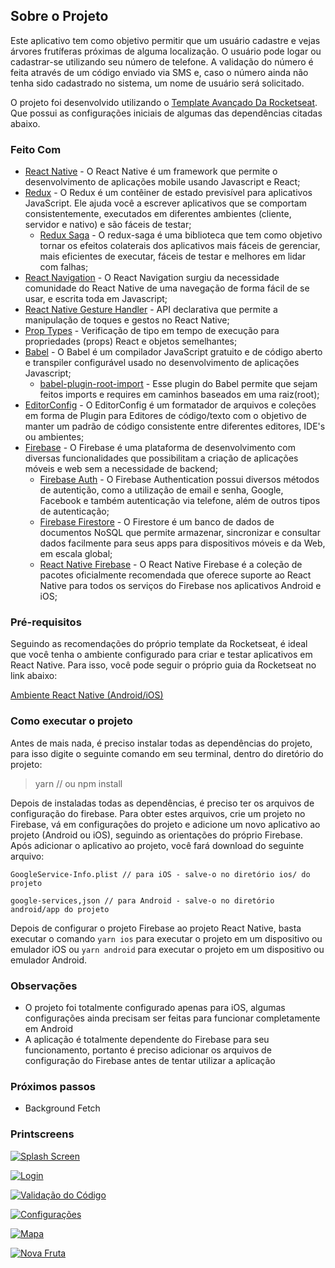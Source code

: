 ## Sobre o Projeto

Este aplicativo tem como objetivo permitir que um usuário cadastre e vejas árvores frutíferas próximas de alguma localização. O usuário pode logar ou cadastrar-se utilizando seu número de telefone. A validação do número é feita através de um código enviado via SMS e, caso o número ainda não tenha sido cadastrado no sistema, um nome de usuário será solicitado.

O projeto foi desenvolvido utilizando o [Template Avançado Da Rocketseat](https://github.com/Rocketseat/react-native-template-rocketseat-advanced "`Template Avançado Da Rocketseat`"). Que possui as configurações iniciais de algumas das dependências citadas abaixo.

### Feito Com

- [React Native](http://facebook.github.io/react-native/) - O React Native é um framework que permite o desenvolvimento de aplicações mobile usando Javascript e React;
- [Redux](https://redux.js.org/) - O Redux é um contêiner de estado previsível para aplicativos JavaScript. Ele ajuda você a escrever aplicativos que se comportam consistentemente, executados em diferentes ambientes (cliente, servidor e nativo) e são fáceis de testar;
  - [Redux Saga](https://redux-saga.js.org/) - O redux-saga é uma biblioteca que tem como objetivo tornar os efeitos colaterais dos aplicativos mais fáceis de gerenciar, mais eficientes de executar, fáceis de testar e melhores em lidar com falhas;
- [React Navigation](https://reactnavigation.org/) - O React Navigation surgiu da necessidade comunidade do React Native de uma navegação de forma fácil de se usar, e escrita toda em Javascript;
- [React Native Gesture Handler](https://kmagiera.github.io/react-native-gesture-handler/) - API declarativa que permite a manipulação de toques e gestos no React Native;
- [Prop Types](https://github.com/facebook/prop-types) - Verificação de tipo em tempo de execução para propriedades (props) React e objetos semelhantes;
- [Babel](https://babeljs.io/) - O Babel é um compilador JavaScript gratuito e de código aberto e transpiler configurável usado no desenvolvimento de aplicações Javascript;
  - [babel-plugin-root-import](https://github.com/entwicklerstube/babel-plugin-root-import) - Esse plugin do Babel permite que sejam feitos imports e requires em caminhos baseados em uma raiz(root);
- [EditorConfig](https://editorconfig.org/) - O EditorConfig é um formatador de arquivos e coleções em forma de Plugin para Editores de código/texto com o objetivo de manter um padrão de código consistente entre diferentes editores, IDE's ou ambientes;
- [Firebase](https://firebase.google.com/) - O Firebase é uma plataforma de desenvolvimento com diversas funcionalidades que possibilitam a criação de aplicações móveis e web sem a necessidade de backend;
  - [Firebase Auth](https://firebase.google.com/products/auth) - O Firebase Authentication possui diversos métodos de autentição, como a utilização de email e senha, Google, Facebook e também autenticação via telefone, além de outros tipos de autenticação;
  - [Firebase Firestore](https://firebase.google.com/products/firestore) - O Firestore é um banco de dados de documentos NoSQL que permite armazenar, sincronizar e consultar dados facilmente para seus apps para dispositivos móveis e da Web, em escala global;
  - [React Native Firebase](https://rnfirebase.io/) - 
O React Native Firebase é a coleção de pacotes oficialmente recomendada que oferece suporte ao React Native para todos os serviços do Firebase nos aplicativos Android e iOS;

### Pré-requisitos

Seguindo as recomendações do próprio template da Rocketseat, é ideal que você tenha o ambiente configurado para criar e testar aplicativos em React Native. Para isso, você pode seguir o próprio guia da Rocketseat no link abaixo:

[Ambiente React Native (Android/iOS)](https://github.com/Rocketseat/ambiente-react-native)

### Como executar o projeto
Antes de mais nada, é preciso instalar todas as dependências do projeto, para isso digite o seguinte comando em seu terminal, dentro do diretório do projeto:
> yarn
// ou npm install

Depois de instaladas todas as dependências, é preciso ter os arquivos de configuração do firebase. Para obter estes arquivos, crie um projeto no Firebase, vá em configurações do projeto e adicione um novo aplicativo ao projeto (Android ou iOS), seguindo as orientações do próprio Firebase. Após adicionar o aplicativo ao projeto, você fará download do seguinte arquivo:

`GoogleService-Info.plist // para iOS - salve-o no diretório ios/ do projeto`

`google-services,json // para Android - salve-o no diretório android/app do projeto`

Depois de configurar o projeto Firebase ao projeto React Native, basta executar o comando `yarn ios` para executar o projeto em um dispositivo ou emulador iOS ou `yarn android` para executar o projeto em um dispositivo ou emulador Android.

 ### Observações
 
- O projeto foi totalmente configurado apenas para iOS, algumas configurações ainda precisam ser feitas para funcionar completamente em Android
- A aplicação é totalmente dependente do Firebase para seu funcionamento, portanto é preciso adicionar os arquivos de configuração do Firebase antes de tentar utilizar a aplicação

### Próximos passos

- Background Fetch

### Printscreens

[![Splash Screen](https://firebasestorage.googleapis.com/v0/b/map-app-3a33b.appspot.com/o/Screen%20Shot%202020-04-27%20at%2016.47.13.png?alt=media&token=20a0b7aa-092b-48d2-a62d-d34e5ae05752 "Splash Screen")](https://firebasestorage.googleapis.com/v0/b/map-app-3a33b.appspot.com/o/Screen%20Shot%202020-04-27%20at%2016.47.13.png?alt=media&token=20a0b7aa-092b-48d2-a62d-d34e5ae05752 "Splash Screen")

[![Login](https://firebasestorage.googleapis.com/v0/b/map-app-3a33b.appspot.com/o/Screen%20Shot%202020-04-27%20at%2016.49.14.png?alt=media&token=b4955a2a-dd4a-481d-9c2b-6e661d06505a "Login")](https://firebasestorage.googleapis.com/v0/b/map-app-3a33b.appspot.com/o/Screen%20Shot%202020-04-27%20at%2016.49.14.png?alt=media&token=b4955a2a-dd4a-481d-9c2b-6e661d06505a "Login")

[![Validação do Código](https://firebasestorage.googleapis.com/v0/b/map-app-3a33b.appspot.com/o/Screen%20Shot%202020-04-27%20at%2016.49.47.png?alt=media&token=c2873c4b-0b2b-43a3-abf7-a6b2cdab1575 "Validação do Código")](https://firebasestorage.googleapis.com/v0/b/map-app-3a33b.appspot.com/o/Screen%20Shot%202020-04-27%20at%2016.49.47.png?alt=media&token=c2873c4b-0b2b-43a3-abf7-a6b2cdab1575 "Validação do Código")

[![Configurações](https://firebasestorage.googleapis.com/v0/b/map-app-3a33b.appspot.com/o/Screen%20Shot%202020-04-27%20at%2016.50.49.png?alt=media&token=9287095e-3690-4156-a40e-2f912c8aa499 "Configurações")](https://firebasestorage.googleapis.com/v0/b/map-app-3a33b.appspot.com/o/Screen%20Shot%202020-04-27%20at%2016.50.49.png?alt=media&token=9287095e-3690-4156-a40e-2f912c8aa499 "Configurações")

[![Mapa](https://firebasestorage.googleapis.com/v0/b/map-app-3a33b.appspot.com/o/Screen%20Shot%202020-04-27%20at%2016.50.57.png?alt=media&token=0377790f-e62c-44d3-b2cd-5b47f01d35a1 "Mapa")](https://firebasestorage.googleapis.com/v0/b/map-app-3a33b.appspot.com/o/Screen%20Shot%202020-04-27%20at%2016.50.57.png?alt=media&token=0377790f-e62c-44d3-b2cd-5b47f01d35a1 "Mapa")

[![Nova Fruta](https://firebasestorage.googleapis.com/v0/b/map-app-3a33b.appspot.com/o/Screen%20Shot%202020-04-27%20at%2016.51.07.png?alt=media&token=d4f9fd34-c525-42b9-833d-0d7614870af3 "Nova Fruta")](https://firebasestorage.googleapis.com/v0/b/map-app-3a33b.appspot.com/o/Screen%20Shot%202020-04-27%20at%2016.51.07.png?alt=media&token=d4f9fd34-c525-42b9-833d-0d7614870af3 "Nova Fruta")
